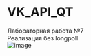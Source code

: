 # VK_API_QT
 Лабораторная работа №7 <br>
 Реализация без longpoll <br>
![image](https://user-images.githubusercontent.com/80579574/139509957-34bcde64-9fe5-467e-8470-3108a67575bc.png)
